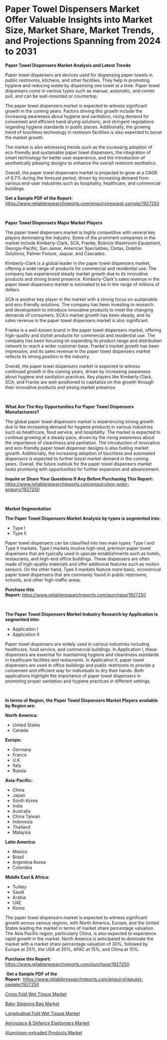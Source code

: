 <p><h1>Paper Towel Dispensers Market Offer Valuable Insights into Market Size, Market Share, Market Trends, and Projections Spanning from 2024 to 2031</h1></p><p><strong>Paper Towel Dispensers Market Analysis and Latest Trends</strong></p>
<p><p>Paper towel dispensers are devices used for dispensing paper towels in public restrooms, kitchens, and other facilities. They help in promoting hygiene and reducing waste by dispensing one towel at a time. Paper towel dispensers come in various types such as manual, automatic, and center pull, and can be wall-mounted or countertop.</p><p>The paper towel dispensers market is expected to witness significant growth in the coming years. Factors driving this growth include the increasing awareness about hygiene and sanitation, rising demand for convenient and efficient hand drying solutions, and stringent regulations regarding hygiene standards in public places. Additionally, the growing trend of touchless technology in restroom facilities is also expected to boost the market growth.</p><p>The market is also witnessing trends such as the increasing adoption of eco-friendly and sustainable paper towel dispensers, the integration of smart technology for better user experience, and the introduction of aesthetically pleasing designs to enhance the overall restroom aesthetics.</p><p>Overall, the paper towel dispensers market is projected to grow at a CAGR of 6.7% during the forecast period, driven by increasing demand from various end-user industries such as hospitality, healthcare, and commercial buildings.</p></p>
<p><strong>Get a Sample PDF of the Report:&nbsp;</strong> <a href="https://www.reliableresearchreports.com/enquiry/request-sample/1927250">https://www.reliableresearchreports.com/enquiry/request-sample/1927250</a></p>
<p>&nbsp;</p>
<p><strong>Paper Towel Dispensers Major Market Players</strong></p>
<p><p>The paper towel dispensers market is highly competitive with several key players dominating the industry. Some of the prominent companies in the market include Kimberly-Clark, SCA, Franke, Bobrick Washroom Equipment, Georgia-Pacific, San Jamar, American Specialities, Cintas, Dolphin Solutions, Palmer Fixture, Jaquar, and Cascades.</p><p>Kimberly-Clark is a global leader in the paper towel dispensers market, offering a wide range of products for commercial and residential use. The company has experienced steady market growth due to its innovative products and strong brand presence. Kimberly-Clark's sales revenue in the paper towel dispensers market is estimated to be in the range of millions of dollars.</p><p>SCA is another key player in the market with a strong focus on sustainable and eco-friendly solutions. The company has been investing in research and development to introduce innovative products to meet the changing demands of consumers. SCA's market growth has been steady, and its sales revenue in the paper towel dispensers market is also significant.</p><p>Franke is a well-known brand in the paper towel dispensers market, offering high-quality and stylish products for commercial and residential use. The company has been focusing on expanding its product range and distribution network to reach a wider customer base. Franke's market growth has been impressive, and its sales revenue in the paper towel dispensers market reflects its strong position in the industry.</p><p>Overall, the paper towel dispensers market is expected to witness continued growth in the coming years, driven by increasing awareness about hygiene and sanitation practices. Key players like Kimberly-Clark, SCA, and Franke are well-positioned to capitalize on this growth through their innovative products and strong market presence.</p></p>
<p>&nbsp;</p>
<p><strong>What Are The Key Opportunities For Paper Towel Dispensers Manufacturers?</strong></p>
<p><p>The global paper towel dispensers market is experiencing strong growth due to the increasing demand for hygiene products in various industries such as healthcare, food service, and hospitality. The market is expected to continue growing at a steady pace, driven by the rising awareness about the importance of cleanliness and sanitation. The introduction of innovative and eco-friendly paper towel dispenser designs is also fueling market growth. Additionally, the increasing adoption of touchless and automated dispensers is expected to further boost market demand in the coming years. Overall, the future outlook for the paper towel dispensers market looks promising with opportunities for further expansion and advancement.</p></p>
<p><strong>Inquire or Share Your Questions If Any Before Purchasing This Report:</strong> <a href="https://www.reliableresearchreports.com/enquiry/pre-order-enquiry/1927250">https://www.reliableresearchreports.com/enquiry/pre-order-enquiry/1927250</a></p>
<p>&nbsp;</p>
<p><strong>Market Segmentation</strong></p>
<p><strong>The Paper Towel Dispensers Market Analysis by types is segmented into:</strong></p>
<p><ul><li>Type I</li><li>Type II</li></ul></p>
<p><p>Paper towel dispensers can be classified into two main types: Type I and Type II markets. Type I markets involve high-end, premium paper towel dispensers that are typically used in upscale establishments such as hotels, restaurants, and high-end office buildings. These dispensers are often made of high-quality materials and offer additional features such as motion sensors. On the other hand, Type II markets feature more basic, economical paper towel dispensers that are commonly found in public restrooms, schools, and other high-traffic areas.</p></p>
<p><strong>Purchase this Report:&nbsp;</strong><a href="https://www.reliableresearchreports.com/purchase/1927250">https://www.reliableresearchreports.com/purchase/1927250</a></p>
<p>&nbsp;</p>
<p><strong>The Paper Towel Dispensers Market Industry Research by Application is segmented into:</strong></p>
<p><ul><li>Application I</li><li>Application II</li></ul></p>
<p><p>Paper towel dispensers are widely used in various industries including healthcare, food service, and commercial buildings. In Application I, these dispensers are essential for maintaining hygiene and cleanliness standards in healthcare facilities and restaurants. In Application II, paper towel dispensers are used in office buildings and public restrooms to provide a convenient and efficient way for individuals to dry their hands. Both applications highlight the importance of paper towel dispensers in promoting proper sanitation and hygiene practices in different settings.</p></p>
<p>&nbsp;</p>
<p><strong>In terms of Region, the Paper Towel Dispensers Market Players available by Region are:</strong></p>
<p>
    <p> <strong> North America: </strong>
        <ul>
            <li>United States</li>
            <li>Canada</li>
        </ul>
        </p> 
    <p> <strong> Europe: </strong>
        <ul>
            <li>Germany</li>
            <li>France</li>
            <li>U.K.</li>
            <li>Italy</li>
            <li>Russia</li>
        </ul>
        </p> 
    <p> <strong> Asia-Pacific: </strong>
        <ul>
            <li>China</li>
            <li>Japan</li>
            <li>South Korea</li>
            <li>India</li>
            <li>Australia</li>
            <li>China Taiwan</li>
            <li>Indonesia</li>
            <li>Thailand</li>
            <li>Malaysia</li>
        </ul>
        </p> 
    <p> <strong> Latin America: </strong>
        <ul>
            <li>Mexico</li>
            <li>Brazil</li>
            <li>Argentina Korea</li>
            <li>Colombia</li>
        </ul>
        </p> 
    <p> <strong> Middle East & Africa: </strong>
        <ul>
            <li>Turkey</li>
            <li>Saudi</li>
            <li>Arabia</li>
            <li>UAE</li>
            <li>Korea</li>
        </ul>
    </p>
    </p>
<p><p>The paper towel dispensers market is expected to witness significant growth across various regions, with North America, Europe, and the United States leading the market in terms of market share percentage valuation. The Asia Pacific region, particularly China, is also expected to experience rapid growth in the market. North America is anticipated to dominate the market with a market share percentage valuation of 30%, followed by Europe at 25%, the USA at 20%, APAC at 15%, and China at 10%.</p></p>
<p><strong>Purchase this Report: </strong><a href="https://www.reliableresearchreports.com/purchase/1927250">https://www.reliableresearchreports.com/purchase/1927250</a></p>
<p>&nbsp;<strong>Get a Sample PDF of the Report:&nbsp;&nbsp;</strong><a href="https://www.reliableresearchreports.com/enquiry/request-sample/1927250">https://www.reliableresearchreports.com/enquiry/request-sample/1927250</a></p>
<p><strong></strong></p>
<p><p><a href="https://github.com/brentleyjimmiealvaradoz4l1rea/Market-Research-Report-List-1/blob/main/cross-fold-wet-tissue-market.md">Cross Fold Wet Tissue Market</a></p><p><a href="https://view.publitas.com/reportprime-1/baby-sleeping-bag-market-size-growth-and-forecast-from-2024-2031/">Baby Sleeping Bag Market</a></p><p><a href="https://github.com/eeaveuhhh/Market-Research-Report-List-1/blob/main/longitudinal-fold-wet-tissue-market.md">Longitudinal Fold Wet Tissue Market</a></p><p><a href="https://boundless-drawbridge-702.notion.site/Aerospace-Defence-Elastomers-Market-Size-Growing-and-Forecasted-for-period-from-2024-2031-and-pr-ee16182ed5ba4d89b35d746f5c752247">Aerospace & Defence Elastomers Market</a></p><p><a href="https://natural-crush-b99.notion.site/Aluminium-extruded-Products-Market-Size-Growing-and-Forecasted-for-period-from-2024-2031-and-provi-860a765ebdb049a4931f14c3eb15f035">Aluminium-extruded Products Market</a></p></p>